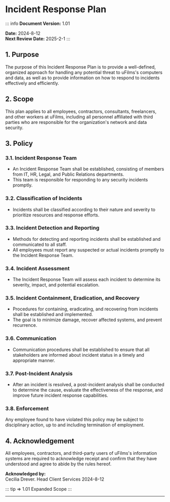 # Incident Response Plan

::: info <Badge type="tip" text="Document Data:" />
**Document Version:** 1.01

**Date:** 2024-8-12  
**Next Review Date:** 2025-2-1
:::

## 1. Purpose

The purpose of this Incident Response Plan is to provide a well-defined, organized approach for handling any potential threat to uFilms's computers and data, as well as to provide information on how to respond to incidents effectively and efficiently.

## 2. Scope

This plan applies to all employees, contractors, consultants, freelancers, and other workers at uFilms, including all personnel affiliated with third parties who are responsible for the organization's network and data security.

## 3. Policy

### 3.1. Incident Response Team

- An Incident Response Team shall be established, consisting of members from IT, HR, Legal, and Public Relations departments.
- This team is responsible for responding to any security incidents promptly.

### 3.2. Classification of Incidents

- Incidents shall be classified according to their nature and severity to prioritize resources and response efforts.

### 3.3. Incident Detection and Reporting

- Methods for detecting and reporting incidents shall be established and communicated to all staff.
- All employees must report any suspected or actual incidents promptly to the Incident Response Team.

### 3.4. Incident Assessment

- The Incident Response Team will assess each incident to determine its severity, impact, and potential escalation.

### 3.5. Incident Containment, Eradication, and Recovery

- Procedures for containing, eradicating, and recovering from incidents shall be established and implemented.
- The goal is to minimize damage, recover affected systems, and prevent recurrence.

### 3.6. Communication

- Communication procedures shall be established to ensure that all stakeholders are informed about incident status in a timely and appropriate manner.

### 3.7. Post-Incident Analysis

- After an incident is resolved, a post-incident analysis shall be conducted to determine the cause, evaluate the effectiveness of the response, and improve future incident response capabilities.

### 3.8. Enforcement

Any employee found to have violated this policy may be subject to disciplinary action, up to and including termination of employment.

## 4. Acknowledgement

All employees, contractors, and third-party users of uFilms's information systems are required to acknowledge receipt and confirm that they have understood and agree to abide by the rules hereof.

**Acknowledged by:**  
Cecilia Drever. Head Client Services
2024-8-12

::: tip => 1.01
Expanded Scope
:::

---
